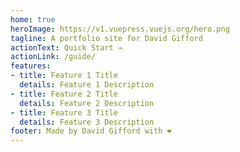 ```yaml
---
home: true
heroImage: https://v1.vuepress.vuejs.org/hero.png
tagline: A portfolio site for David Gifford
actionText: Quick Start →
actionLink: /guide/
features:
- title: Feature 1 Title
  details: Feature 1 Description
- title: Feature 2 Title
  details: Feature 2 Description
- title: Feature 3 Title
  details: Feature 3 Description
footer: Made by David Gifford with ❤️
---
```

